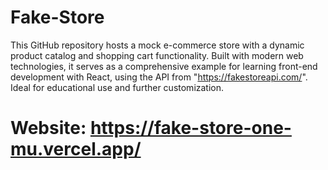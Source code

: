# Fake-Store
This GitHub repository hosts a mock e-commerce store with a dynamic product catalog and shopping cart functionality. Built with modern web technologies, it serves as a comprehensive example for learning front-end development with React, using the API from "https://fakestoreapi.com/". Ideal for educational use and further customization.
# Website: https://fake-store-one-mu.vercel.app/
